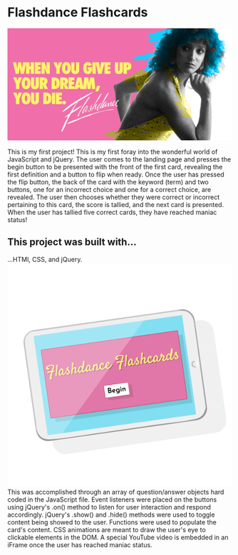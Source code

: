 # Flashdance Flashcards #
![alt text](./images/flashdance.png)

This is my first project! This is my first foray into the wonderful world of JavaScript and jQuery. The user comes to the landing page and presses the begin button to be presented with the front of the first card, revealing the first definition and a button to flip when ready. Once the user has pressed the flip button, the back of the card with the keyword (term) and two buttons, one for an incorrect choice and one for a correct choice, are revealed. The user then chooses whether they were correct or incorrect pertaining to this card, the score is tallied, and the next card is presented. When the user has tallied five correct cards, they have reached maniac status!

## This project was built with...
...HTMl, CSS, and jQuery.
![alt text](./images/flash-ill.png)
This was accomplished through an array of question/answer objects hard coded in the JavaScript file. Event listeners were placed on the buttons using jQuery's .on() method to listen for user interaction and respond accordingly. jQuery's .show() and .hide() methods were used to toggle content being showed to the user. Functions were used to populate the card's content. CSS animations are meant to draw the user's eye to clickable elements in the DOM. A special YouTube video is embedded in an iFrame once the user has reached maniac status.






